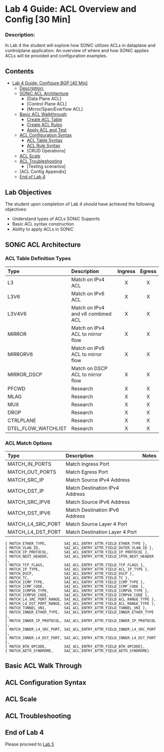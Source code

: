 # Lab 4 Guide: ACL Overview and Config [30 Min]


### Description: 
In Lab 4 the student will explore how SONiC utilizes ACLs in dataplane and controlplane application. An overview of where and how SONiC applies ACLs will be provided and configuration examples.

## Contents
- [Lab 4 Guide: Configure BGP \[40 Min\]](#lab-4-guide:-acl-overview-and-config-30-min)
    - [Description:](#description)
    - [SONiC ACL Architecture](#sonic-acl-architecture)
      - [Data Plane ACL]
      - [Control Plane ACL]
      - [Mirror/Span/Everflow ACL]
    - [Basic ACL Walkthrough](#basic-acl-walk-through)
        - [Create ACL Table](#create-acl-table)
        - [Create ACL Rules](#create-acl-rules)
        - [Apply ACL and Test](#apply-acl-and-test)
    - [ACL Configuration Syntax](#acl-configuration-syntax)
      - [ACL Table Syntax](#acl-table-syntax)
      - [ACL Rule Syntax](#acl-rule-syntax)
      - [CRUD Operations]
    - [ACL Scale](#acl-scale)
    - [ACL Troubleshooting](#acl-troubleshooting)
      - [Testing scenarios]
    - [ACL Config Appendix]
  - [End of Lab 4](#end-of-lab-4)
  
## Lab Objectives
The student upon completion of Lab 4 should have achieved the following objectives:

* Understand types of ACLs SONiC Supports
* Basic ACL syntax construction
* Ability to apply ACLs in SONiC

## SONiC ACL Architecture

### ACL Table Definition Types


| Type                | Description                       | Ingress | Egress  | 
|:--------------------|:----------------------------------|:-------:|:-------:|
| L3                  | Match on IPv4 ACL                 | X       | X       |
| L3V6                | Match on IPv6 ACL                 | X       | X       |
| L3V4V6              | Match on IPv4 and v6 combined ACL | X       | X       |
| MIRROR              | Match on IPv4 ACL to mirror flow  | X       | X       |
| MIRRORV6            | Match on IPv6 ACL to mirror flow  | X       | X       |
| MIRROR_DSCP         | Match on DSCP ACL to mirror flow  | X       | X       |
| PFCWD               | Research                          | X       | X       |
| MLAG                | Research                          | X       | X       |
| MUX                 | Research                          | X       | X       |
| DROP                | Research                          | X       | X       |
| CTRLPLANE           | Research                          | X       | X       |
| DTEL_FLOW_WATCHLIST | Research                          | X       | X       |

### ACL Match Options

| Type                     | Description                       | Notes              | 
|:-------------------------|:----------------------------------|:-------------------|
| MATCH_IN_PORTS           | Match Ingress Port                |                    |
| MATCH_OUT_PORTS          | Match Egress Port                 |                    |
| MATCH_SRC_IP             | Match Source IPv4 Address         |                    |
| MATCH_DST_IP             | Match Destination IPv4 Address    |                    |
| MATCH_SRC_IPV6           | Match Source IPv6 Address         |                    |
| MATCH_DST_IPV6           | Match Destination IPv6 Address    |                    |
| MATCH_L4_SRC_PORT        | Match Source Layer 4 Port         |                    |
| MATCH_L4_DST_PORT        | Match Destination Layer 4 Port    |                    |



    { MATCH_ETHER_TYPE,        SAI_ACL_ENTRY_ATTR_FIELD_ETHER_TYPE },
    { MATCH_VLAN_ID,           SAI_ACL_ENTRY_ATTR_FIELD_OUTER_VLAN_ID },
    { MATCH_IP_PROTOCOL,       SAI_ACL_ENTRY_ATTR_FIELD_IP_PROTOCOL },
    { MATCH_NEXT_HEADER,       SAI_ACL_ENTRY_ATTR_FIELD_IPV6_NEXT_HEADER },
    { MATCH_TCP_FLAGS,         SAI_ACL_ENTRY_ATTR_FIELD_TCP_FLAGS },
    { MATCH_IP_TYPE,           SAI_ACL_ENTRY_ATTR_FIELD_ACL_IP_TYPE },
    { MATCH_DSCP,              SAI_ACL_ENTRY_ATTR_FIELD_DSCP },
    { MATCH_TC,                SAI_ACL_ENTRY_ATTR_FIELD_TC },
    { MATCH_ICMP_TYPE,         SAI_ACL_ENTRY_ATTR_FIELD_ICMP_TYPE },
    { MATCH_ICMP_CODE,         SAI_ACL_ENTRY_ATTR_FIELD_ICMP_CODE },
    { MATCH_ICMPV6_TYPE,       SAI_ACL_ENTRY_ATTR_FIELD_ICMPV6_TYPE },
    { MATCH_ICMPV6_CODE,       SAI_ACL_ENTRY_ATTR_FIELD_ICMPV6_CODE },
    { MATCH_L4_SRC_PORT_RANGE, SAI_ACL_ENTRY_ATTR_FIELD_ACL_RANGE_TYPE },
    { MATCH_L4_DST_PORT_RANGE, SAI_ACL_ENTRY_ATTR_FIELD_ACL_RANGE_TYPE },
    { MATCH_TUNNEL_VNI,        SAI_ACL_ENTRY_ATTR_FIELD_TUNNEL_VNI },
    { MATCH_INNER_ETHER_TYPE,  SAI_ACL_ENTRY_ATTR_FIELD_INNER_ETHER_TYPE },
    { MATCH_INNER_IP_PROTOCOL, SAI_ACL_ENTRY_ATTR_FIELD_INNER_IP_PROTOCOL },
    { MATCH_INNER_L4_SRC_PORT, SAI_ACL_ENTRY_ATTR_FIELD_INNER_L4_SRC_PORT },
    { MATCH_INNER_L4_DST_PORT, SAI_ACL_ENTRY_ATTR_FIELD_INNER_L4_DST_PORT },
    { MATCH_BTH_OPCODE,        SAI_ACL_ENTRY_ATTR_FIELD_BTH_OPCODE},
    { MATCH_AETH_SYNDROME,     SAI_ACL_ENTRY_ATTR_FIELD_AETH_SYNDROME}

## Basic ACL Walk Through


## ACL Configuration Syntax

## ACL Scale

## ACL Troubleshooting


## End of Lab 4
Please proceed to [Lab 5](https://github.com/scurvy-dog/sonic-dcloud/blob/main/1-Intro_to_SONiC_Lab/lab_5/lab_5-guide.md)
